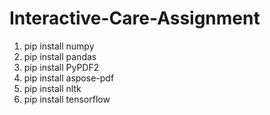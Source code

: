 # Interactive-Care-Assignment


1. pip install numpy
2. pip install pandas
3. pip install PyPDF2
4. pip install aspose-pdf
5. pip install nltk
6. pip install tensorflow
